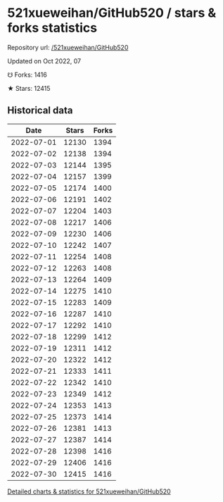 # 521xueweihan/GitHub520 / stars & forks statistics

Repository url: [/521xueweihan/GitHub520](https://github.com/521xueweihan/GitHub520)

Updated on Oct 2022, 07

☋ Forks: 1416

★ Stars: 12415

## Historical data
| Date | Stars | Forks |
|------|-------|-------|
| 2022-07-01 | 12130 | 1394 | 
| 2022-07-02 | 12138 | 1394 | 
| 2022-07-03 | 12144 | 1395 | 
| 2022-07-04 | 12157 | 1399 | 
| 2022-07-05 | 12174 | 1400 | 
| 2022-07-06 | 12191 | 1402 | 
| 2022-07-07 | 12204 | 1403 | 
| 2022-07-08 | 12217 | 1406 | 
| 2022-07-09 | 12230 | 1406 | 
| 2022-07-10 | 12242 | 1407 | 
| 2022-07-11 | 12254 | 1408 | 
| 2022-07-12 | 12263 | 1408 | 
| 2022-07-13 | 12264 | 1409 | 
| 2022-07-14 | 12275 | 1410 | 
| 2022-07-15 | 12283 | 1409 | 
| 2022-07-16 | 12287 | 1410 | 
| 2022-07-17 | 12292 | 1410 | 
| 2022-07-18 | 12299 | 1412 | 
| 2022-07-19 | 12311 | 1412 | 
| 2022-07-20 | 12322 | 1412 | 
| 2022-07-21 | 12333 | 1411 | 
| 2022-07-22 | 12342 | 1410 | 
| 2022-07-23 | 12349 | 1412 | 
| 2022-07-24 | 12353 | 1413 | 
| 2022-07-25 | 12373 | 1414 | 
| 2022-07-26 | 12381 | 1413 | 
| 2022-07-27 | 12387 | 1414 | 
| 2022-07-28 | 12398 | 1416 | 
| 2022-07-29 | 12406 | 1416 | 
| 2022-07-30 | 12415 | 1416 | 


[Detailed charts & statistics for 521xueweihan/GitHub520](https://reviewgithub.com/rep/521xueweihan/GitHub520)
